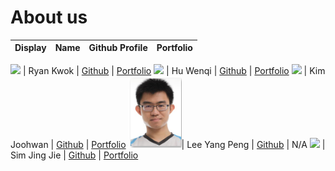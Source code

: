 # About us

Display | Name | Github Profile | Portfolio 
--------|:----:|:--------------:|:---------:

![](https://avatars.githubusercontent.com/u/61216523?s=400&u=14d1ea6c1c7a2dc388293b299eb860859388b309&v=4) | Ryan Kwok | [Github](https://github.com/kwokyto) | [Portfolio](docs/team/kwokyto.md)
![](http://placekitten.com/100/100) | Hu Wenqi | [Github](https://github.com/Vinci-Hu) | [Portfolio](docs/team/wenqihu.md)
![](https://via.placeholder.com/100.png?text=Photo) | Kim Joohwan | [Github](https://github.com/) | [Portfolio](docs/team/johndoe.md)
![img.png](img.png)| Lee Yang Peng | [Github](https://github.com/Leeyp) | N/A
![](https://via.placeholder.com/100.png?text=Photo) | Sim Jing Jie | [Github](https://github.com/SimJJ96/) | [Portfolio](docs/team/simjingjie.md)

